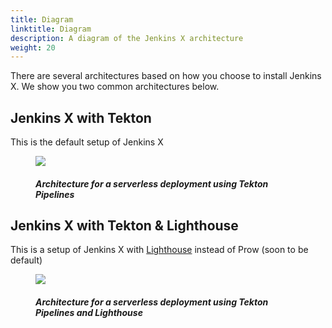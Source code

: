 ```yaml
---
title: Diagram
linktitle: Diagram
description: A diagram of the Jenkins X architecture
weight: 20
---
```


There are several architectures based on how you choose to install Jenkins X. We show you two common architectures below.

## Jenkins X with Tekton

This is the default setup of Jenkins X

<figure>
<img src="/images/ArchitectureServerlessJenkins.png"/>
<figcaption>
<h5>Architecture for a serverless deployment using Tekton Pipelines</h5>
</figcaption>
</figure>

## Jenkins X with Tekton & Lighthouse

This is a setup of Jenkins X with [Lighthouse](https://github.com/jenkins-x/lighthouse) instead of Prow (soon to be default)

<figure>
<img src="/images/ArchitectureServerlessJenkinsLighthouse.png"/>
<figcaption>
<h5>Architecture for a serverless deployment using Tekton Pipelines and Lighthouse</h5>
</figcaption>
</figure>
